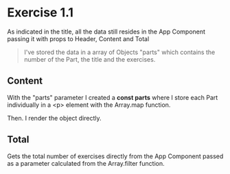 # Exercise 1.1

As indicated in the title, all the data still resides in the App Component passing it with props to Header, Content and Total

> I've stored the data in a array of Objects "parts" which contains the number of the Part, the title and the exercises.

## Content

With the "parts" parameter I created a **const parts** where I store each Part individually in a \<p> element with the Array.map function.

Then. I render the object directly.

## Total

Gets the total number of exercises directly from the App Component passed as a parameter calculated from the Array.filter function.
